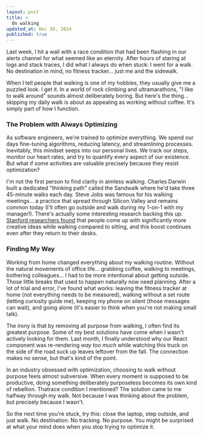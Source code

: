 ```yaml
---
layout: post
title: >
  On walking
updated_at: Dec 30, 2024
published: true
---
```


Last week, I hit a wall with a race condition that had been flashing in our alerts channel for what seemed like an eternity. After hours of staring at logs and stack traces, I did what I always do when stuck: I went for a walk. No destination in mind, no fitness tracker... just me and the sidewalk.

When I tell people that walking is one of my hobbies, they usually give me a puzzled look. I get it. In a world of rock climbing and ultramarathons, "I like to walk around" sounds almost deliberately boring. But here's the thing... skipping my daily walk is about as appealing as working without coffee. It's simply part of how I function.

### The Problem with Always Optimizing

As software engineers, we're trained to optimize everything. We spend our days fine-tuning algorithms, reducing latency, and streamlining processes. Inevitably, this mindset seeps into our personal lives. We track our steps, monitor our heart rates, and try to quantify every aspect of our existence. But what if some activities are valuable precisely because they resist optimization?

I'm not the first person to find clarity in aimless walking. Charles Darwin built a dedicated "thinking path" called the Sandwalk where he'd take three 45-minute walks each day. Steve Jobs was famous for his walking meetings... a practice that spread through Silicon Valley and remains common today (I'll often go outside and walk during my 1-on-1 with my manager!). There's actually some interesting research backing this up: [Stanford researchers found](https://news.stanford.edu/2014/04/24/walking-vs-sitting-042414/) that people come up with significantly more creative ideas while walking compared to sitting, and this boost continues even after they return to their desks.

### Finding My Way

Working from home changed everything about my walking routine. Without the natural movements of office life... grabbing coffee, walking to meetings, bothering colleagues... I had to be more intentional about getting outside. Those little breaks that used to happen naturally now need planning. After a lot of trial and error, I've found what works: leaving the fitness tracker at home (not everything needs to be measured), walking without a set route (letting curiosity guide me), keeping my phone on silent (those messages can wait), and going alone (it's easier to think when you're not making small talk).

The irony is that by removing all purpose from walking, I often find its greatest purpose. Some of my best solutions have come when I wasn't actively looking for them. Last month, I finally understood why our React component was re-rendering _way too much_ while watching this truck on the side of the road suck up leaves leftover from the fall. The connection makes no sense, but that's kind of the point.

In an industry obsessed with optimization, choosing to walk without purpose feels almost subversive. When every moment is supposed to be productive, doing something deliberately purposeless becomes its own kind of rebellion. Thatrace condition I mentioned? The solution came to me halfway through my walk. Not because I was thinking about the problem, but precisely because I wasn't.

So the next time you're stuck, try this: close the laptop, step outside, and just walk. No destination. No tracking. No purpose. You might be surprised at what your mind does when you stop trying to optimize it.